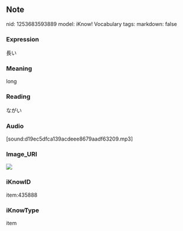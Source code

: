 ## Note
nid: 1253683593889
model: iKnow! Vocabulary
tags: 
markdown: false

### Expression
長い

### Meaning
long

### Reading
ながい

### Audio
[sound:d19ec5dfca139acdeee8679aadf63209.mp3]

### Image_URI
<img src="2c036af27b0e4e0fc4c9724749ed73a0.jpg">

### iKnowID
item:435888

### iKnowType
item
